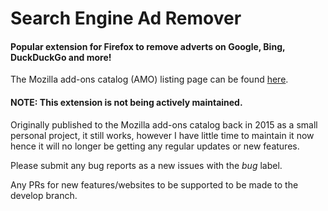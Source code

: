 # Search Engine Ad Remover

#### Popular extension for Firefox to remove adverts on Google, Bing, DuckDuckGo and more!

The Mozilla add-ons catalog (AMO) listing page can be found [here](https://addons.mozilla.org/en-US/firefox/addon/searchengineadremover/).

#### NOTE: This extension is not being actively maintained.

Originally published to the Mozilla add-ons catalog back in 2015 as a small personal project, it still works, however I have little time to maintain it now hence it will no longer be getting any regular updates or new features.

Please submit any bug reports as a new issues with the *bug* label.

Any PRs for new features/websites to be supported to be made to the develop branch.
